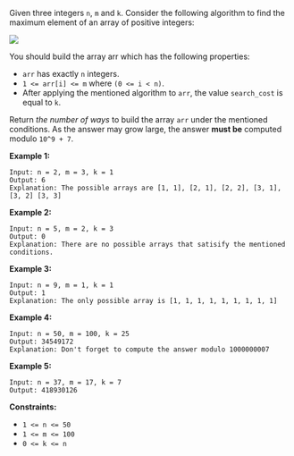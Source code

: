 Given three integers `n`, `m` and `k`. Consider the following algorithm to
find the maximum element of an array of positive integers:

![](https://assets.leetcode.com/uploads/2020/04/02/e.png)

You should build the array arr which has the following properties:

  * `arr` has exactly `n` integers.
  * `1 <= arr[i] <= m` where `(0 <= i < n)`.
  * After applying the mentioned algorithm to `arr`, the value `search_cost` is equal to `k`.

Return _the number of ways_ to build the array `arr` under the mentioned
conditions. As the answer may grow large, the answer  **must be**  computed
modulo `10^9 + 7`.



**Example 1:**

    
    
    Input: n = 2, m = 3, k = 1
    Output: 6
    Explanation: The possible arrays are [1, 1], [2, 1], [2, 2], [3, 1], [3, 2] [3, 3]
    

**Example 2:**

    
    
    Input: n = 5, m = 2, k = 3
    Output: 0
    Explanation: There are no possible arrays that satisify the mentioned conditions.
    

**Example 3:**

    
    
    Input: n = 9, m = 1, k = 1
    Output: 1
    Explanation: The only possible array is [1, 1, 1, 1, 1, 1, 1, 1, 1]
    

**Example 4:**

    
    
    Input: n = 50, m = 100, k = 25
    Output: 34549172
    Explanation: Don't forget to compute the answer modulo 1000000007
    

**Example 5:**

    
    
    Input: n = 37, m = 17, k = 7
    Output: 418930126
    



**Constraints:**

  * `1 <= n <= 50`
  * `1 <= m <= 100`
  * `0 <= k <= n`

